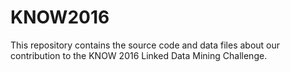 # KNOW2016
This repository contains the source code and data files about our contribution to the KNOW 2016 Linked Data Mining Challenge.
